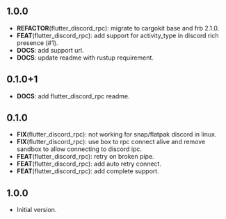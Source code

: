 ## 1.0.0

 - **REFACTOR**(flutter_discord_rpc): migrate to cargokit base and frb 2.1.0.
 - **FEAT**(flutter_discord_rpc): add support for activity_type in discord rich presence (#1).
 - **DOCS**: add support url.
 - **DOCS**: update readme with rustup requirement.

## 0.1.0+1

 - **DOCS**: add flutter_discord_rpc readme.

## 0.1.0

 - **FIX**(flutter_discord_rpc): not working for snap/flatpak discord in linux.
 - **FIX**(flutter_discord_rpc): use box to rpc connect alive and remove sandbox to allow connecting to discord ipc.
 - **FEAT**(flutter_discord_rpc): retry on broken pipe.
 - **FEAT**(flutter_discord_rpc): add auto retry connect.
 - **FEAT**(flutter_discord_rpc): add complete support.

## 1.0.0

- Initial version.
